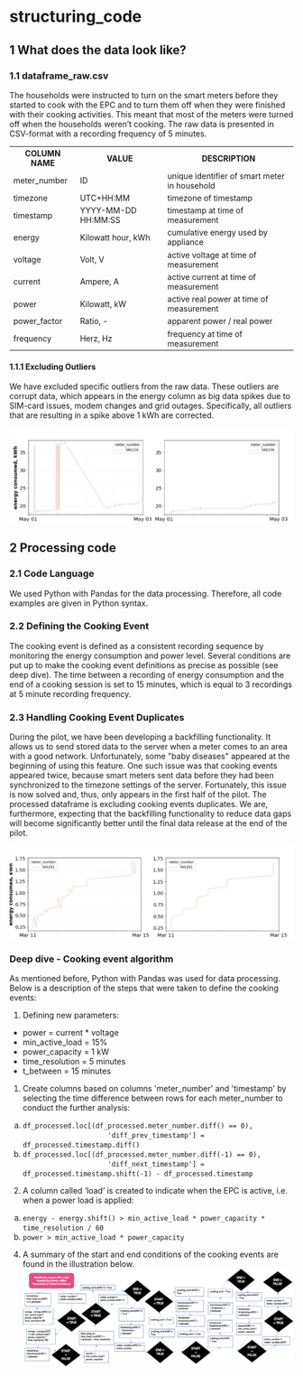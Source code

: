 # structuring_code

## 1 What does the data look like?
### 1.1 dataframe_raw.csv
The households were instructed to turn on the smart meters before they started to cook with the EPC and to
turn them off when they were finished with their cooking activities. This meant that most of the meters were
turned off when the households weren’t cooking. The raw data is presented in CSV-format with a recording
frequency of 5 minutes.

<table>
  <tr>
    <th>COLUMN NAME</th>
    <th>VALUE</th>
    <th>DESCRIPTION</th>
  </tr>
  <tr>
    <td>meter_number</td>
    <td>ID</td>
    <td>unique identifier of smart meter in household</td>
  </tr>
  <tr>
    <td>timezone</td>
    <td>UTC+HH:MM</td>
    <td>timezone of timestamp</td>
  </tr>
  <tr>
    <td>timestamp</td>
    <td>YYYY-MM-DD HH:MM:SS</td>
    <td>timestamp at time of measurement</td>
  </tr>
  <tr>
    <td>energy</td>
    <td>Kilowatt hour, kWh</td>
    <td>cumulative energy used by appliance</td>
  </tr>
  <tr>
    <td>voltage</td>
    <td>Volt, V</td>
    <td>active voltage at time of measurement</td>
  </tr>
  <tr>
    <td>current</td>
    <td>Ampere, A</td>
    <td>active current at time of measurement</td>
  </tr>
  <tr>
    <td>power</td>
    <td>Kilowatt, kW</td>
    <td>active real power at time of measurement</td>
  </tr>
  <tr>
    <td>power_factor</td>
    <td>Ratio, -</td>
    <td>apparent power / real power</td>
  </tr>
  <tr>
    <td>frequency</td>
    <td>Herz, Hz</td>
    <td>frequency at time of measurement</td>
  </tr>
</table>

#### 1.1.1 Excluding Outliers
We have excluded specific outliers from the raw data. These outliers are corrupt data, which
appears in the energy column as big data spikes due to SIM-card issues, modem changes and grid
outages. Specifically, all outliers that are resulting in a spike above 1 kWh are corrected. 

![Data spike](/images/546336_comb_spikes.png)

## 2 Processing code

### 2.1 Code Language
We used Python with Pandas for the data processing. Therefore, all code examples are given in
Python syntax.

### 2.2 Defining the Cooking Event
The cooking event is defined as a consistent recording sequence by monitoring the energy
consumption and power level. Several conditions are put up to make the cooking event definitions as
precise as possible (see deep dive). The time between a recording of energy consumption and the
end of a cooking session is set to 15 minutes, which is equal to 3 recordings at 5 minute
recording frequency.

### 2.3 Handling Cooking Event Duplicates
During the pilot, we have been developing a backfilling functionality. It allows us to send stored data
to the server when a meter comes to an area with a good network. Unfortunately, some "baby
diseases" appeared at the beginning of using this feature. One such issue was that cooking events
appeared twice, because smart meters sent data before they had been synchronized to the
timezone settings of the server. Fortunately, this issue is now solved and, thus, only appears in the
first half of the pilot.
The processed dataframe is excluding cooking events duplicates. We are, furthermore, expecting
that the backfilling functionality to reduce data gaps will become significantly better until the final
data release at the end of the pilot.

![Event duplicate](/images/546281_timeissue.png)

### Deep dive - Cooking event algorithm
As mentioned before, Python with Pandas was used for data processing. Below is a description of
the steps that were taken to define the cooking events:
1) Defining new parameters:
<ul>
  <li>power = current * voltage</li>
  <li>min_active_load = 15%</li>
  <li>power_capacity = 1 kW</li>
  <li>time_resolution = 5 minutes</li>
  <li>t_between = 15 minutes</li>
</ul>

1) Create columns based on columns 'meter_number' and 'timestamp' by selecting the time difference between rows for each meter_number to conduct the further analysis:
<ol type="a">
  <li> <code>df_processed.loc[(df_processed.meter_number.diff() == 0),
                     'diff_prev_timestamp'] = df_processed.timestamp.diff()</code> </li>
  <li> <code>df_processed.loc[(df_processed.meter_number.diff(-1) == 0),
                     'diff_next_timestamp'] = df_processed.timestamp.shift(-1) - df_processed.timestamp</code> </li>
</ol>


2) A column called ‘load’ is created to indicate when the EPC is active, i.e. when a power
load is applied:
<ol type="a">
  <li> <code>energy - energy.shift() > min_active_load * power_capacity * time_resolution / 60</code> </li>
  <li> <code>power > min_active_load * power_capacity</code> </li>
</ol>


4) A summary of the start and end conditions of the cooking events are found in the illustration
below.
![Event algorithm](/images/cooking_event_picture_structure.png)
